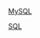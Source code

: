 [MySQL](https://dreamwhigh.github.io/Database-Notes/#/MySQL)

[SQL](https://dreamwhigh.github.io/Database-Notes/#/SQL)

